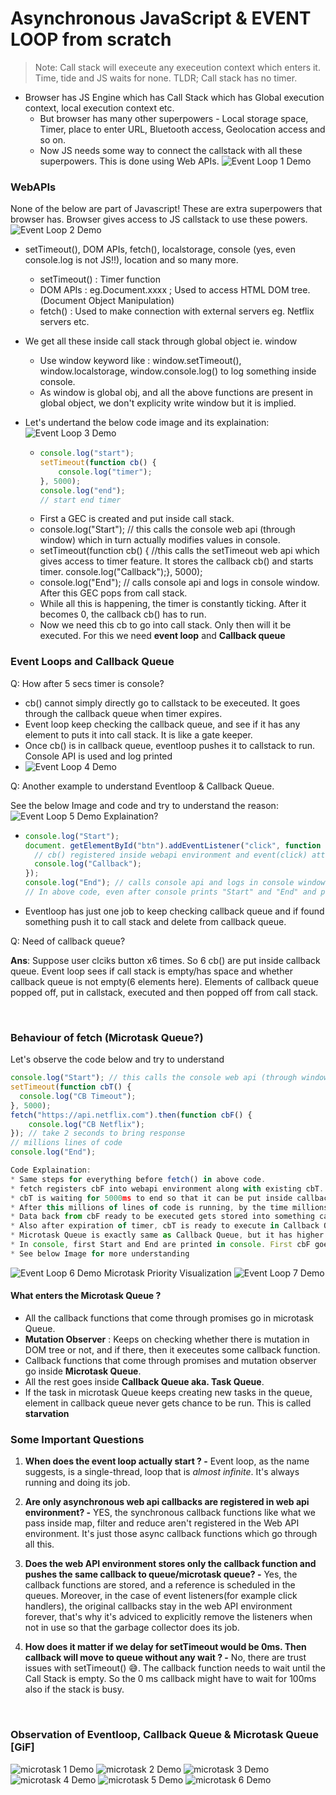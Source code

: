 # Asynchronous JavaScript & EVENT LOOP from scratch

> Note: Call stack will execeute any execeution context which enters it. Time, tide and JS waits for none. TLDR; Call stack has no timer.

* Browser has JS Engine which has Call Stack which has Global execution context, local execution context etc.
  * But browser has many other superpowers - Local storage space, Timer, place to enter URL, Bluetooth access, Geolocation access and so on.
  * Now JS needs some way to connect the callstack with all these superpowers. This is done using Web APIs.
  ![Event Loop 1 Demo](../assets/images/eventloop1.jpg)

### WebAPIs
None of the below are part of Javascript! These are extra superpowers that browser has. Browser gives access to JS callstack to use these powers.
![Event Loop 2 Demo](../assets/images/eventloop2.jpg)

* setTimeout(), DOM APIs, fetch(), localstorage, console (yes, even console.log is not JS!!), location and so many more.
    * setTimeout() : Timer function
    * DOM APIs : eg.Document.xxxx ; Used to access HTML DOM tree. (Document Object Manipulation)
    * fetch() : Used to make connection with external servers eg. Netflix servers etc.

* We get all these inside call stack through global object ie. window
    * Use window keyword like : window.setTimeout(), window.localstorage, window.console.log() to log something inside console.
    * As window is global obj, and all the above functions are present in global object, we don't explicity write window but it is implied.

* Let's undertand the below code image and its explaination:
    ![Event Loop 3 Demo](../assets/images/eventloop3.jpg)
    * ```js
      console.log("start");
      setTimeout(function cb() {
          console.log("timer");
      }, 5000);
      console.log("end");
      // start end timer
      ```
    * First a GEC is created and put inside call stack.
    * console.log("Start"); // this calls the console web api (through window) which in turn actually modifies values in console.
    * setTimeout(function cb() { //this calls the setTimeout web api which gives access to timer feature. It stores the callback cb() and starts timer. console.log("Callback");}, 5000);
    * console.log("End"); // calls console api and logs in console window. After this GEC pops from call stack.
    * While all this is happening, the timer is constantly ticking. After it becomes 0, the callback cb() has to run.
    * Now we need this cb to go into call stack. Only then will it be executed. For this we need **event loop** and **Callback queue**

### Event Loops and Callback Queue

Q: How after 5 secs timer is console?
* cb() cannot simply directly go to callstack to be execeuted. It goes through the callback queue when timer expires.
* Event loop keep checking the callback queue, and see if it has any element to puts it into call stack. It is like a gate keeper.
* Once cb() is in callback queue, eventloop pushes it to callstack to run. Console API is used and log printed
* ![Event Loop 4 Demo](../assets/images/eventloop4.jpg)

Q: Another example to understand Eventloop & Callback Queue.

See the below Image and code and try to understand the reason:
![Event Loop 5 Demo](../assets/images/eventloop5.jpg)
Explaination?

* ```js
  console.log("Start"); 
  document. getElementById("btn").addEventListener("click", function cb() { 
    // cb() registered inside webapi environment and event(click) attached to it. i.e. REGISTERING CALLBACK AND ATTACHING EVENT TO IT. 
    console.log("Callback");
  });
  console.log("End"); // calls console api and logs in console window. After this GEC get removed from call stack.
  // In above code, even after console prints "Start" and "End" and pops GEC out, the eventListener stays in webapi env(with hope that user may click it some day) until explicitly removed, or the browser is closed.
  ```

* Eventloop has just one job to keep checking callback queue and if found something push it to call stack and delete from callback queue.

Q: Need of callback queue?

**Ans**: Suppose user clciks button x6 times. So 6 cb() are put inside callback queue. Event loop sees if call stack is empty/has space and whether callback queue is not empty(6 elements here). Elements of callback queue popped off, put in callstack, executed and then popped off from call stack.

<br>

### Behaviour of fetch (**Microtask Queue?**)
Let's observe the code below and try to understand
```js
console.log("Start"); // this calls the console web api (through window) which in turn actually modifies values in console. 
setTimeout(function cbT() { 
  console.log("CB Timeout");
}, 5000);
fetch("https://api.netflix.com").then(function cbF() {
    console.log("CB Netflix");
}); // take 2 seconds to bring response
// millions lines of code
console.log("End"); 

Code Explaination:
* Same steps for everything before fetch() in above code.
* fetch registers cbF into webapi environment along with existing cbT.
* cbT is waiting for 5000ms to end so that it can be put inside callback queue. cbF is waiting for data to be returned from Netflix servers gonna take 2 seconds.
* After this millions of lines of code is running, by the time millions line of code will execute, 5 seconds has finished and now the timer has expired and response from Netflix server is ready.
* Data back from cbF ready to be executed gets stored into something called a Microtask Queue.
* Also after expiration of timer, cbT is ready to execute in Callback Queue.
* Microtask Queue is exactly same as Callback Queue, but it has higher priority. Functions in Microtask Queue are executed earlier than Callback Queue.
* In console, first Start and End are printed in console. First cbF goes in callstack and "CB Netflix" is printed. cbF popped from callstack. Next cbT is removed from callback Queue, put in Call Stack, "CB Timeout" is printed, and cbT removed from callstack.
* See below Image for more understanding
```
![Event Loop 6 Demo](../assets/images/eventloop6.jpg)
Microtask Priority Visualization
![Event Loop 7 Demo](../assets/images/microtask.gif)

#### What enters the Microtask Queue ?
* All the callback functions that come through promises go in microtask Queue.
* **Mutation Observer** : Keeps on checking whether there is mutation in DOM tree or not, and if there, then it execeutes some callback function.
* Callback functions that come through promises and mutation observer go inside **Microtask Queue**.
* All the rest goes inside **Callback Queue aka. Task Queue**.
* If the task in microtask Queue keeps creating new tasks in the queue, element in callback queue never gets chance to be run. This is called **starvation**


### Some Important Questions 

1. **When does the event loop actually start ? -** Event loop, as the name suggests, is a single-thread, loop that is *almost infinite*. It's always running and doing its job.

2. **Are only asynchronous web api callbacks are registered in web api environment? -** YES, the synchronous callback functions like what we pass inside map, filter and reduce aren't registered in the Web API environment. It's just those async callback functions which go through all this.

3. **Does the web API environment stores only the callback function and pushes the same callback to queue/microtask queue? -** Yes, the callback functions are stored, and a reference is scheduled in the queues. Moreover, in the case of event listeners(for example click handlers), the original callbacks stay in the web API environment forever, that's why it's adviced to explicitly remove the listeners when not in use so that the garbage collector does its job.

4. **How does it matter if we delay for setTimeout would be 0ms. Then callback will move to queue without any wait ? -** No, there are trust issues with setTimeout() 😅. The callback function needs to wait until the Call Stack is empty. So the 0 ms callback might have to wait for 100ms also if the stack is busy.

<br>

### Observation of Eventloop, Callback Queue & Microtask Queue [**GiF**]
![microtask 1 Demo](../assets/images/microtask1.gif)
![microtask 2 Demo](../assets/images/microtask2.gif)
![microtask 3 Demo](../assets/images/microtask3.gif)
![microtask 4 Demo](../assets/images/microtask4.gif)
![microtask 5 Demo](../assets/images/microtask5.gif)
![microtask 6 Demo](../assets/images/microtask6.gif)